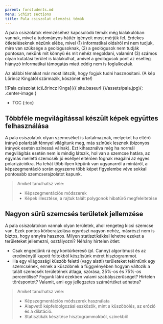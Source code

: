 ```yaml
---
parent: forstudents.md
menu: Schist sections
title: Pala csiszolat elemzési témák
---
```


A pala csiszolatok elemzéséhez kapcsolódó témák még kialakulóban vannak, mivel a tudományos háttér igényeit most mérjük fel. Érdekes ötleteléseknek nézünk elébe, mivel (1) informatikai oldalról mi nem tudjuk, mire van szüksége a geológusoknak, (2) a geológusok nem tudják pontosan, nekünk mit könnyű és mit nehéz megoldani, valamint (3) számos olyan kutatási terület is kialakulhat, amivel a geológusok pont az esetleg hiányzó informatikai támogatás miatt eddig nem is foglalkoztak.

Az alábbi témákat már most látszik, hogy fogjuk tudni hasznosítani. (A kép Lőrincz Kingától származik, köszönet érte!)

![Pala csiszolat (c)Lőrincz Kinga]({{ site.baseurl }}/assets/pala.jpg){: .center-image }

* TOC
{:toc}

## Többféle megvilágítással készült képek együttes felhasználása

A pala csiszolatok olyan szemcséket is tartalmaznak, melyeket ha eltérő irányú polarizált fénnyel világítunk meg, más színűek lesznek (bizonyos irányok esetén színessá válnak). Ezt kihasználva még ha normál megvilágítás esetén nem is mindig látszik, hol van a szemcse határa, az egymás melletti szemcsék jó eséllyel eltérően fognak reagálni az egyes polarizációkra. Ha tehát több ilyen képünk van ugyanarról a mintáról, a képszegmentáció során egyszerre több képet figyelembe véve sokkal pontosabb szemcserajzolatot kapunk.

> Amiket tanulhatsz vele:
>
>   * Képszegmentációs módszerek
>   * Képek illesztése, a rajtuk talált polygonok hibatűrő megfeleltetése

## Nagyon sűrű szemcsés területek jellemzése

A pala csiszolatokon vannak olyan területek, ahol rengeteg kicsi szemcse van. Ezek pontos körberajzolása egyrészt nagyon nehéz, másrészt nem is biztos, hogy annyira hasznos. Milyen statisztikákkal lehetne ezeket a területeket jellemezni, osztályozni? Néhány hirtelen ötlet:

  * Csak engedjünk rá egy kontúrkereső (pl. Canny) algoritmust és az eredményül kapott foltokból készítsünk méret hisztogrammot.
  * Ha egy világossági küszöb feletti (vagy alatti) területeket tekintünk egy szemcsének, ennek a küszöbnek a függvényében hogyan változik a talált szemcsék területének átlaga, szórása, 25%-os és 75%-os percentilise? Fogunk látni ezekben valami szabályszerűséget? Hirtelen töréspontot? Valamit, ami egy jellegzetes számértéket adhatna?

> Amiket tanulhatsz vele:
>
>   * Képszegmentációs módszerek használata
>   * Alapvető képfeldolgozási eszközök, mint a küszöbölés, az erózió és a dilatáció.
>   * Statisztikák készítése hisztogrammokból, színekből
